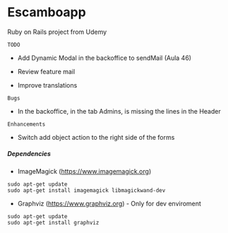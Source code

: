 # Escamboapp
Ruby on Rails project from Udemy


`TODO`

* Add Dynamic Modal in the backoffice to sendMail (Aula 46)

* Review feature mail

* Improve translations

`Bugs`

* In the backoffice, in the tab Admins, is missing the lines in the Header

`Enhancements`

*   Switch add object action to the right side of the forms


##### Dependencies

* ImageMagick (https://www.imagemagick.org)
 
```
sudo apt-get update
sudo apt-get install imagemagick libmagickwand-dev
```

* Graphviz (https://www.graphviz.org) - Only for dev enviroment

```
sudo apt-get update
sudo apt-get install graphviz
```
 
